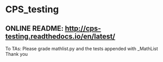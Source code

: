 # CPS_testing
## ONLINE README: http://cps-testing.readthedocs.io/en/latest/

To TAs: Please grade mathlist.py and the tests appended with _MathList
Thank you
